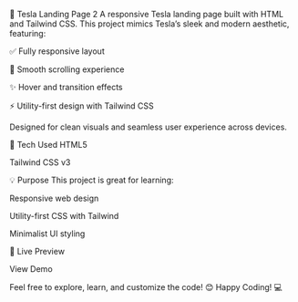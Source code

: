 🚗 Tesla Landing Page 2
A responsive Tesla landing page built with HTML and Tailwind CSS.
This project mimics Tesla’s sleek and modern aesthetic, featuring:

✅ Fully responsive layout

🎯 Smooth scrolling experience

✨ Hover and transition effects

⚡ Utility-first design with Tailwind CSS

Designed for clean visuals and seamless user experience across devices.

🔧 Tech Used
HTML5

Tailwind CSS v3

💡 Purpose
This project is great for learning:

Responsive web design

Utility-first CSS with Tailwind

Minimalist UI styling

🚀 Live Preview
 
View Demo

Feel free to explore, learn, and customize the code! 😊
Happy Coding! 💻

